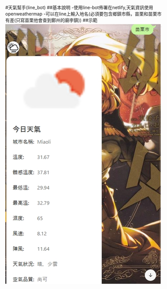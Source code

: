#天氣幫手(line_bot)
##基本說明
-使用line-bot佈署在netlify,天氣資訊使用openweathermap
-可以在line上輸入地名(必須要包含鄉鎮市縣，苗栗和苗栗市有差(只寫苗栗他會查到鄭州的廟李鎮))
##示範
![image](https://github.com/kandfg/line_bot_weather/blob/master/wea.jpg)